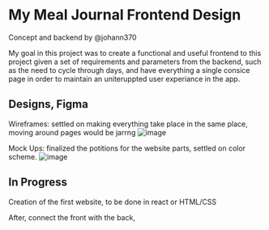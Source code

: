 # My Meal Journal Frontend Design
Concept and backend by @johann370

My goal in this project was to create a functional and useful frontend to this project given a set of requirements and parameters from the backend, 
such as the need to cycle through days, and have everything a single consice page in order to maintain an uniteruppted user experiance in the app.

## Designs, Figma
Wireframes: settled on making everything take place in the same place, moving around pages would be jarrng
![image](https://github.com/user-attachments/assets/f9b424a4-9641-4538-a9df-13eb5279d056)


Mock Ups: finalized the potitions for the website parts, settled on color scheme. 
![image](https://github.com/user-attachments/assets/f91c8b7f-d3ef-437f-a336-73093221bd78)

## In Progress
Creation of the first website, to be done in react or HTML/CSS

After, connect the front with the back, 
